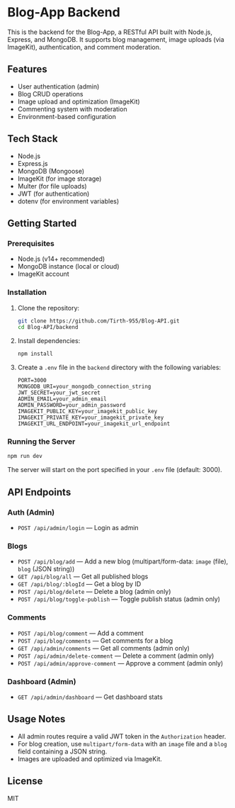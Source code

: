 # Blog-App Backend

This is the backend for the Blog-App, a RESTful API built with Node.js, Express, and MongoDB. It supports blog management, image uploads (via ImageKit), authentication, and comment moderation.

## Features
- User authentication (admin)
- Blog CRUD operations
- Image upload and optimization (ImageKit)
- Commenting system with moderation
- Environment-based configuration

## Tech Stack
- Node.js
- Express.js
- MongoDB (Mongoose)
- ImageKit (for image storage)
- Multer (for file uploads)
- JWT (for authentication)
- dotenv (for environment variables)

## Getting Started

### Prerequisites
- Node.js (v14+ recommended)
- MongoDB instance (local or cloud)
- ImageKit account

### Installation
1. Clone the repository:
   ```bash
   git clone https://github.com/Tirth-955/Blog-API.git
   cd Blog-API/backend
   ```
2. Install dependencies:
   ```bash
   npm install
   ```
3. Create a `.env` file in the `backend` directory with the following variables:
   ```env
   PORT=3000
   MONGODB_URI=your_mongodb_connection_string
   JWT_SECRET=your_jwt_secret
   ADMIN_EMAIL=your_admin_email
   ADMIN_PASSWORD=your_admin_password
   IMAGEKIT_PUBLIC_KEY=your_imagekit_public_key
   IMAGEKIT_PRIVATE_KEY=your_imagekit_private_key
   IMAGEKIT_URL_ENDPOINT=your_imagekit_url_endpoint
   ```

### Running the Server
```bash
npm run dev
```
The server will start on the port specified in your `.env` file (default: 3000).

## API Endpoints

### Auth (Admin)
- `POST /api/admin/login` — Login as admin

### Blogs
- `POST /api/blog/add` — Add a new blog (multipart/form-data: `image` (file), `blog` (JSON string))
- `GET /api/blog/all` — Get all published blogs
- `GET /api/blog/:blogId` — Get a blog by ID
- `POST /api/blog/delete` — Delete a blog (admin only)
- `POST /api/blog/toggle-publish` — Toggle publish status (admin only)

### Comments
- `POST /api/blog/comment` — Add a comment
- `POST /api/blog/comments` — Get comments for a blog
- `GET /api/admin/comments` — Get all comments (admin only)
- `POST /api/admin/delete-comment` — Delete a comment (admin only)
- `POST /api/admin/approve-comment` — Approve a comment (admin only)

### Dashboard (Admin)
- `GET /api/admin/dashboard` — Get dashboard stats

## Usage Notes
- All admin routes require a valid JWT token in the `Authorization` header.
- For blog creation, use `multipart/form-data` with an `image` file and a `blog` field containing a JSON string.
- Images are uploaded and optimized via ImageKit.

## License
MIT 